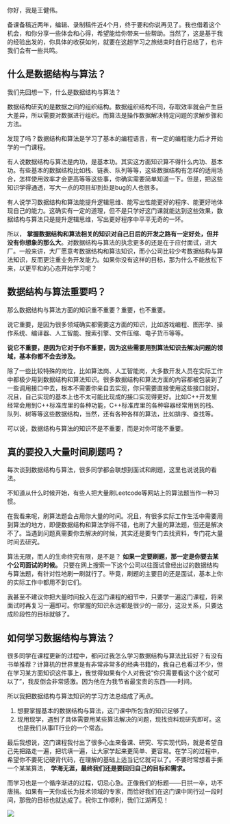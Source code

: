 你好，我是王健伟。

备课备稿近两年，编辑、录制稿件近4个月，终于要和你说再见了。我也借着这个机会，和你分享一些体会和心得，希望能给你带来一些帮助。当然了，这是基于我的经验出发的，你具体的收获如何，就要在这趟学习之旅结束时自行总结了，也许我们会有一些共鸣。

## 什么是数据结构与算法？

我们先回想一下，什么是数据结构与算法？

数据结构研究的是数据之间的组织结构。数据组织结构不同，存取效率就会产生巨大差异，所以需要对数据进行组织。而算法是操作数据解决特定问题的求解步骤和方法。

发现了吗？数据结构和算法是学习了基本的编程语言，有一定的编程能力后才开始学的一门课程。

有人说数据结构与算法是内功，是基本功。其实这方面知识算不得什么内功、基本功。有些基本的数据结构比如栈、链表、队列等等，这些数据结构有怎样的适用场合，怎样使用效率才会更高等等这些事，你确实需要简单知道一下。但是，把这些知识学得通透，写大一点的项目却到处是bug的人也很多。

有人说学习数据结构和算法能提升逻辑思维、能写出性能更好的程序、能更好地体现自己的能力。这确实有一定的道理，但不是只学好这门课就能达到这些效果，数据结构与算法只是提升逻辑思维，写出更好程序中平平无奇的一环。

所以， **掌握数据结构和算法相关的知识对自己日后的开发之路有一定好处，但并没有你想象的那么大**。对数据结构与算法的执念更多的还是在于应付面试，进大厂。一般来讲，大厂愿意考数据结构和算法知识，而小公司比较少考数据结构与算法知识，反而更注重业务开发能力。如果你没有这样的目标，那为什么不能放松下来，以更平和的心态开始学习呢？

## 数据结构与算法重要吗？

那么数据结构与算法方面的知识重不重要？重要，也不重要。

说它重要，是因为很多领域确实都需要这方面的知识，比如游戏编程、图形学、操作系统、编译器、人工智能、搜索引擎、文件压缩、电子货币等等。

**说它不重要，是因为它对于你不重要，因为这些需要用到算法知识去解决问题的领域，基本你都不会去涉及。**

除了一些比较特殊的岗位，比如算法岗、人工智能岗，大多数开发人员在实际工作中都极少用到数据结构和算法知识。很多数据结构和算法方面的内容都被包装到了一些调用接口中去，根本不需要你亲自去实现，你只需要直接使用这些接口就好。况且，自己实现的基本上也不太可能比现成的接口实现得更好。比如C++开发里经常会用到C++标准库里的各种功能，C++标准库里的各种容器经常用到的栈、队列、树等等这些数据结构，当然，还有各种各样的算法，比如排序、查找等。

可以说，数据结构与算法的知识不是不重要，而是对你可能不重要。

## 真的要投入大量时间刷题吗？

每次谈到数据结构与算法，很多同学都会联想到面试和刷题，这里也说说我的看法。

不知道从什么时候开始，有些人把大量刷Leetcode等网站上的算法题当作一种习惯。

在我看来呢，刷算法题会占用你大量的时间。况且，有很多实际工作生活中需要用到算法的地方，即便数据结构和算法学得不错，也刷了大量的算法题，但还是解决不了。当遇到问题真需要你去解决的时候，其实还是要专门去找资料，专门花大量时间去研究。

算法无限，而人的生命终究有限，是不是？ **如果一定要刷题，那一定是你要去某个公司面试的时候。** 只要在网上搜索一下这个公司以往面试曾经出过的数据结构与算法题，有针对性地刷一刷就行了。毕竟，刷题的主要目的还是面试，基本上你的实际工作中都用不到它们。

我甚至不建议你把大量时间投入在这门课程的细节中，只要学一遍这门课程，将来面试时再复习一遍即可。你掌握的知识永远都是很少的一部分，这没关系，只要达成阶段性的目标就够了。

## 如何学习数据结构与算法？

很多同学在课程更新的过程中，都问过我怎么学习数据结构与算法比较好？有没有书单推荐？计算机的世界里是有非常非常多的经典书籍的，我自己也看过不少，但在学习某方面知识这件事上，我觉得如果有个人对我说“你只需要看这个这个就可以了”，我反倒会非常感激。因为他在为我节省最宝贵的东西——时间。

所以我把数据结构与算法知识的学习方法总结成了两点。

1. 想要掌握基本的数据结构与算法，这门课中所包含的知识足够了。
2. 现用现学，遇到了具体需要用某些算法解决的问题，现找资料现研究即可。这也是我们从事IT行业的一个常态。

最后我想说，这门课程我付出了很多心血来备课、研究、写实现代码，就是希望自己先把路走一遍，把坑填一遍，让大家学起来更简单、更容易。在学习的过程中，希望你不要死记硬背代码，在理解的基础上适当记忆就可以了。不要时常想着手撕一个某某算法， **学海无涯，最终我们还是要回归自己的目标和需求。**

而学习也是一个循序渐进的过程，切忌心急。正像我们的标题——日拱一卒，功不唐捐。如果有一天你成长为技术领域的专家，而恰好我们在这门课中同行过一段时间，那我的目标也就达成了。祝你工作顺利，我们江湖再见！

[![](https://static001.geekbang.org/resource/image/e2/05/e2f3700829ab958828f4d579eb6eb605.jpg?wh=1142x801)](http://jinshuju.net/f/qx0rLf)